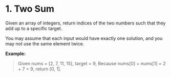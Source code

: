 
<h1> 1. Two Sum </h1>

<p>Given an array of integers, return indices of the two numbers such that they add up to a specific target.

You may assume that each input would have exactly one solution, and you may not use the same element twice.</p>


**Example:**

> Given nums = [2, 7, 11, 15], target = 9,
> Because nums[0] + nums[1] = 2 + 7 = 9,
> return [0, 1].